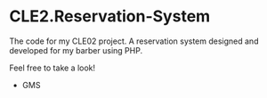 # CLE2.Reservation-System
The code for my CLE02 project.
A reservation system designed and developed for my barber using PHP.

Feel free to take a look!
- GMS
